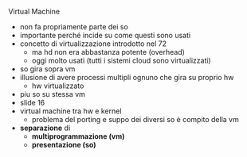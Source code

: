 Virtual Machine
- non fa propriamente parte dei so
- importante perché incide su come questi sono usati
- concetto di virtualizzazione introdotto nel 72
	- ma hd non era abbastanza potente (overhead)
	- oggi molto usati (tutti i sistemi cloud sono virtualizzati)
- so gira sopra vm
- illusione di avere processi multipli ognuno che gira su proprio hw
	- hw virtualizzato
- piu so su stessa vm
- slide 16
- virtual machine tra hw e kernel
	- problema del porting e suppo dei diversi so è compito della vm
- **separazione** di 
	- **multiprogrammazione (vm)**
	- **presentazione (so)**